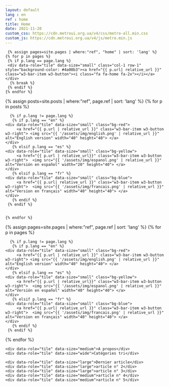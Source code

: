 ```yaml
---
layout: default
lang : en
ref : home
title: Home
date: 2021-11-20
custom_css: https://cdn.metroui.org.ua/v4/css/metro-all.min.css
custom_js: https://cdn.metroui.org.ua/v4/js/metro.min.js
---
```


<div class="w3-content w3-metro-light-blue w3-margin-bottom w3-margin-top" style="max-width:1100px">
<div class="w3-third">

</div>
<div class="w3-rest">

<div class="tiles-grid w3-margin-top w3-margin-bottom w3-margin-left">
  
     {% assign pages=site.pages | where:"ref", "home" | sort: 'lang' %}
    {% for p in pages %}         
     {% if p.lang == page.lang %}
     <div data-role="tile" data-size="small" class="col-1 row-1" style="background-color: #4a00b3"><a href="{{ p.url| relative_url }}" class="w3-bar-item w3-button"><i class="fa fa-home fa-2x"></i></a> </div>
      {% break %}
     {% endif %}
    {% endfor %}   
	
   {% assign posts=site.posts | where:"ref", page.ref | sort: 'lang' %}
    {% for p in posts %}

      {% if p.lang != page.lang %}
       {% if p.lang == "en" %}
	<div data-role="tile" data-size="small" class="bg-red">
         <a href="{{ p.url | relative_url }}" class="w3-bar-item w3-button  w3-right"> <img src="{{ '/assets/img/english.png' | relative_url }}" alt="English version" width="40" height="40"> </a> 
	</div>
       {% elsif p.lang == "es" %}
	<div data-role="tile" data-size="small" class="bg-yellow">
         <a href="{{ p.url | relative_url}}" class="w3-bar-item w3-button  w3-right">  <img src="{{ '/assets/img/espanol.png' | relative_url }}" alt="Versión en español" width="20" height="40"> </a> 
	</div>
       {% elsif p.lang == "fr" %}
	<div data-role="tile" data-size="small" class="bg-blue">
         <a href="{{ p.url| relative_url }}" class="w3-bar-item w3-button  w3-right">  <img src="{{ '/assets/img/francais.png' | relative_url }}" alt="Version en français" width="40" height="40"> </a>   
	</div>
       {% endif %}
     {% endif %}
     
   
    {% endfor %}

{% assign pages=site.pages | where:"ref", page.ref | sort: 'lang' %}
{% for p in pages %}
     
    
      {% if p.lang != page.lang %}
       {% if p.lang == "en" %}
	<div data-role="tile" data-size="small" class="bg-red">
         <a href="{{ p.url | relative_url }}" class="w3-bar-item w3-button  w3-right"> <img src="{{ '/assets/img/english.png' | relative_url }}" alt="English version" width="40" height="40"> </a> 
	</div>
       {% elsif p.lang == "es" %}
	<div data-role="tile" data-size="small" class="bg-yellow">
         <a href="{{ p.url | relative_url}}" class="w3-bar-item w3-button  w3-right">  <img src="{{ '/assets/img/espanol.png' | relative_url }}" alt="Versión en español" width="40" height="40"> </a> 
	</div>
       {% elsif p.lang == "fr" %}
	<div data-role="tile" data-size="small" class="bg-blue">
         <a href="{{ p.url| relative_url }}" class="w3-bar-item w3-button  w3-right">  <img src="{{ '/assets/img/francais.png' | relative_url }}" alt="Version en français" width="40" height="40"> </a>   
	</div>
       {% endif %}
     {% endif %}
     
{% endfor %}   
    
	
<div data-role="tile" data-size="small" class="bg-grey">
	<a href="https://github.com/LWH-21/" class="w3-bar-item w3-button"><i class="fa fa-github-alt fa-2x"></i></a> 
</div>
	
    <div data-role="tile" data-size="medium">A propos</div>
    <div data-role="tile" data-size="wide">Catégories tri</div>
	
    <div data-role="tile" data-size="large">Dernier article</div>
    <div data-role="tile" data-size="large">article n° 2</div>
    <div data-role="tile" data-size="large">article n° 3</div>
	<div data-role="tile" data-size="medium">article n° 4</div>
	<div data-role="tile" data-size="medium">article n° 5</div>
</div>

</div>

</div>
